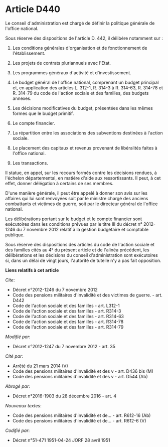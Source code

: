 # Article D440

Le conseil d'administration est chargé de définir la politique générale de l'office national. 

Sous réserve des dispositions de l'article D. 442, il délibère notamment sur : 

1. Les conditions générales d'organisation et de fonctionnement de l'établissement. 

2. Les projets de contrats pluriannuels avec l'Etat. 

3. Les programmes généraux d'activité et d'investissement. 

4. Le budget général de l'office national, comprenant un budget principal et, en application des articles L. 312-1, R. 314-3
à R. 314-63, R. 314-78 et R. 314-79 du code de l'action sociale et des familles, des budgets annexes. 

5. Les décisions modificatives du budget, présentées dans les mêmes formes que le budget primitif. 

6. Le compte financier. 

7. La répartition entre les associations des subventions destinées à l'action sociale. 

8. Le placement des capitaux et revenus provenant de libéralités faites à l'office national. 

9. Les transactions. 

Il statue, en appel, sur les recours formés contre les décisions rendues, à l'échelon départemental, en matière d'aide aux
ressortissants. Il peut, à cet effet, donner délégation à certains de ses membres. 

D'une manière générale, il peut être appelé à donner son avis sur les affaires qui lui sont renvoyées soit par le ministre
chargé des anciens combattants et victimes de guerre, soit par le directeur général de l'office national. 

Les délibérations portant sur le budget et le compte financier sont exécutoires dans les conditions prévues par le titre III
du décret n° 2012-1246 du 7 novembre 2012 relatif à la gestion budgétaire et comptable publique. 

Sous réserve des dispositions des articles du code de l'action sociale et des familles cités au 4° du présent article et de
l'alinéa précédent, les délibérations et les décisions du conseil d'administration sont exécutoires si, dans un délai de
vingt jours, l'autorité de tutelle n'y a pas fait opposition.

**Liens relatifs à cet article**

_Cite_:

  - Décret n°2012-1246 du 7 novembre 2012
  - Code des pensions militaires d'invalidité et des victimes de guerre. - art. D442
  - Code de l'action sociale et des familles - art. L312-1
  - Code de l'action sociale et des familles - art. R314-3
  - Code de l'action sociale et des familles - art. R314-63
  - Code de l'action sociale et des familles - art. R314-78
  - Code de l'action sociale et des familles - art. R314-79

_Modifié par_:

  - Décret n°2012-1247 du 7 novembre 2012 - art. 35

_Cité par_:

  - Arrêté du 21 mars 2014 (V)
  - Code des pensions militaires d'invalidité et des v - art. D436 bis (M)
  - Code des pensions militaires d'invalidité et des v - art. D544 (Ab)

_Abrogé par_:

  - Décret n°2016-1903 du 28 décembre 2016 - art. 4

_Nouveaux textes_:

  - Code des pensions militaires d'invalidité et de... - art. R612-16 (Ab)
  - Code des pensions militaires d'invalidité et de... - art. R612-6 (V)

_Codifié par_:

  - Décret n°51-471 1951-04-24 JORF 28 avril 1951
